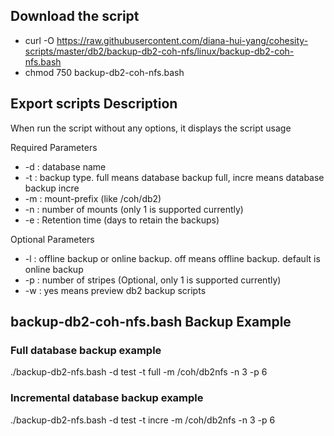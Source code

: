 ## Download the script

- curl -O https://raw.githubusercontent.com/diana-hui-yang/cohesity-scripts/master/db2/backup-db2-coh-nfs/linux/backup-db2-coh-nfs.bash
- chmod 750 backup-db2-coh-nfs.bash

## Export scripts Description
When run the script without any options, it displays the script usage


 Required Parameters
- -d : database name
- -t : backup type. full means database backup full, incre means database backup incre
- -m : mount-prefix (like /coh/db2)
- -n : number of mounts (only 1 is supported currently)
- -e : Retention time (days to retain the backups)

 Optional Parameters
- -l : offline backup or online backup. off means offline backup. default is online backup
- -p : number of stripes (Optional, only 1 is supported currently)
- -w : yes means preview db2 backup scripts



## backup-db2-coh-nfs.bash Backup Example
### Full database backup example
./backup-db2-nfs.bash -d test -t full -m /coh/db2nfs -n 3 -p 6
### Incremental database backup example
./backup-db2-nfs.bash -d test -t incre -m /coh/db2nfs -n 3 -p 6
